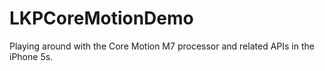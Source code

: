 LKPCoreMotionDemo
=================

Playing around with the Core Motion M7 processor and related APIs in the iPhone 5s.
